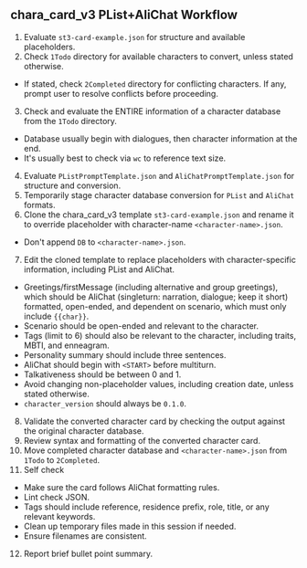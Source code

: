 ## chara_card_v3 PList+AliChat Workflow
1. Evaluate `st3-card-example.json` for structure and available placeholders.
2. Check `1Todo` directory for available characters to convert, unless stated otherwise.
- If stated, check `2Completed` directory for conflicting characters. If any, prompt user to resolve conflicts before proceeding.
3. Check and evaluate the ENTIRE information of a character database from the `1Todo` directory.
- Database usually begin with dialogues, then character information at the end.
- It's usually best to check via `wc` to reference text size.
4. Evaluate `PListPromptTemplate.json` and `AliChatPromptTemplate.json` for structure and conversion.
5. Temporarily stage character database conversion for `PList` and `AliChat` formats.
6. Clone the chara_card_v3 template `st3-card-example.json` and rename it to override placeholder with character-name `<character-name>.json`.
- Don't append `DB` to `<character-name>.json`.
7. Edit the cloned template to replace placeholders with character-specific information, including PList and AliChat.
- Greetings/firstMessage (including alternative and group greetings), which should be AliChat (singleturn: narration, dialogue; keep it short) formatted, open-ended, and dependent on scenario, which must only include `{{char}}`.
- Scenario should be open-ended and relevant to the character.
- Tags (limit to 6) should also be relevant to the character, including traits, MBTI, and enneagram.
- Personality summary should include three sentences.
- AliChat should begin with `<START>` before multiturn.
- Talkativeness should be between 0 and 1.
- Avoid changing non-placeholder values, including creation date, unless stated otherwise.
- `character_version` should always be `0.1.0`.
8. Validate the converted character card by checking the output against the original character database.
9. Review syntax and formatting of the converted character card.
10. Move completed character database and `<character-name>.json` from `1Todo` to `2Completed`.
11. Self check
- Make sure the card follows AliChat formatting rules.
- Lint check JSON.
- Tags should include reference, residence prefix, role, title, or any relevant keywords.
- Clean up temporary files made in this session if needed.
- Ensure filenames are consistent.
12. Report brief bullet point summary.

